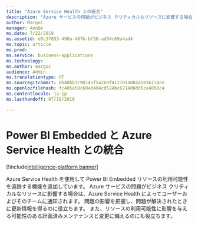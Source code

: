 ```yaml
---
title: "Azure Service Health との統合"
description: "Azure サービスの問題がビジネス クリティカルなリソースに影響する場合は、Azure Service Health によってユーザーおよびそのチームに通知されます。"
author: MargoC
manager: AnnBe
ms.date: 7/22/2018
ms.assetid: e0c37853-490a-407b-bf36-ad04c69a4ad4
ms.topic: article
ms.prod: 
ms.service: business-applications
ms.technology: 
ms.author: margoc
audience: Admin
ms.translationtype: HT
ms.sourcegitcommit: 0b40bb3c98145f5a260f412701a884a5936174ce
ms.openlocfilehash: fc405e58c694d404cd524bc6714d8dd5ce4850c4
ms.contentlocale: ja-jp
ms.lasthandoff: 07/18/2018

---
```

#  <a name="power-bi-embedded-integration-with-azure-service-health"></a>Power BI Embedded と Azure Service Health との統合 

[!include[intelligence-platform banner](../../includes/intelligence-platform.md)]




Azure Service Health を使用して Power BI Embedded リソースの利用可能性を追跡する機能を追加しています。 Azure サービスの問題がビジネス クリティカルなリソースに影響する場合は、Azure Service Health によってユーザーおよびそのチームに通知されます。 問題の影響を把握し、問題が解決されたときに更新情報を得るのに役立ちます。 また、リソースの利用可能性に影響を与える可能性のある計画済みメンテナンスと変更に備えるのにも役立ちます。 

